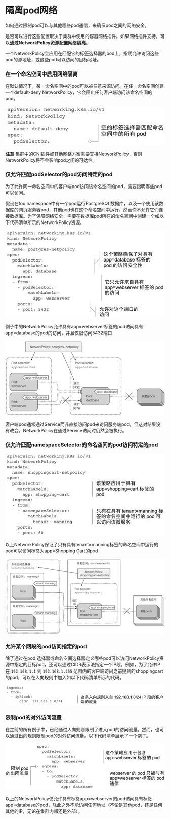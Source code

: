 # 隔离pod网络

如何通过限制pod可以与其他哪些pod通信，来确保pod之间的网络安全。

是否可以进行这些配置取决于集群中使用的容器网络插件。如果网络插件支持，可以**通过NetworkPolicy资源配置网络隔离**。



一个NetworkPolicy会应用在匹配它的标签选择器的pod上，指明允许访问这些pod的源地址，或这些pod可以访问的目标地址。

### 在一个命名空间中启用网络隔离

在默认情况下，某一命名空间中的pod可以被任意来源访问。在任一命名空间创建一个default-deny NetworkPolicy，它会阻止任何客户端访问该命名空间的pod。

![img](assets/v2-1671114e14e01ffe8b867e362f214ef2_b.jpg)

**注意** 集群中的CNI插件或其他网络方案需要支持NetworkPolicy，否则NetworkPolicy将不会影响pod之间的可达性。



### 仅允许匹配podSelector的pod访问特定的pod

为了允许同一命名空间中的客户端pod访问该命名空间的pod，需要指明哪些pod可以访问。



假设在foo namespace中有一个pod运行PostgreSQL数据库，以及一个使用该数据库的网页服务器pod，其他pod也在这个命名空间中运行，然而你不允许它们连接数据库。为了保障网络安全，需要在数据库pod所在的命名空间中创建一个如以下代码清单所示的NetworkPolicy资源。

![img](assets/v2-dd14f82a3f906af3b9840896f609a379_b.jpg)

例子中的NetworkPolicy允许具有app=webserver标签的pod访问具有app=database的pod的访问，并且仅限访问5432端口

![img](assets/v2-98820cc143cc37214582162a656fe6e0_b.jpg)

客户端pod通常通过Service而非直接访问pod来访问服务端pod，但这对结果没有改变。NetworkPolicy在通过Service访问时仍然会被执行。

### 仅允许匹配namespaceSelector的命名空间的pod访问特定的pod

![img](assets/v2-473c449c0d7950e25843c190affd5733_b.jpg)

以上NetworkPolicy保证了只有具有tenant=manning标签的命名空间中运行的pod可以访问标签为app=Shopping Cart的pod

![img](assets/v2-b82a0dc03e86402dc26eb4d86f03baa1_b.jpg)

### 允许某个网段的pod访问指定的pod

除了通过在pod 选择器或命名空间选择器定义哪些pod可以访问NetworkPolicy资源中指定的目标pod，还可以通过CIDR表示法指定一个IP段。例如，为了允许IP在 `192.168.1.1` 到 `192.168.1.255` 范围内的客户端访问之前提到的shoppingcart的pod，可以在入向规则中加入如以下代码清单所示的代码。

![img](assets/v2-b6b8a58934f0ee4d288e063eec10fe18_b.jpg)

### 限制pod的对外访问流量

在之前的所有例子中，已经通过入向规则限制了进入pod的访问流量。然而，也可以通过出向规则限制pod的对外访问流量。以下代码清单展示了一个例子。

![img](assets/v2-5261b93d2ceb696ce443c103f08de850_b.jpg)

以上的NetworkPolicy仅允许具有标签app=webserver的pod访问具有标签app=database的pod，除此之外不能访问任何地址（不论是其他pod，还是任何其他的IP，无论在集群内部还是外部）。